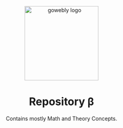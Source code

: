 <div align="center">

<a target="_blank" title="Picked off of Google Images"><img width="196px" alt="gowebly logo" src="https://upload.wikimedia.org/wikipedia/commons/b/b2/Beta_uc_lc.svg"></a>

<a name="readme-top"></a>

# Repository β
Contains mostly Math and Theory Concepts.
</div>
